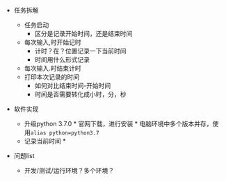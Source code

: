 * 任务拆解
   * 任务启动
      * 区分是记录开始时间，还是结束时间
   * 每次输入,时开始记时
      * 计时？在？位置记录一下当前时间
      * 时间用什么形式记录
   * 每次输入.时结束计时
   * 打印本次记录的时间
      * 如何对比结束时间-开始时间
      * 时间是否需要转化成小时，分，秒
      
* 软件实现
    * 升级python 3.7.0 
          * 官网下载，进行安装
          * 电脑环境中多个版本并存，使用`alias python=python3.7`
    * 记录当前时间
        * 
     
* 问题list
  * 开发/测试/运行环境？多个环境？
